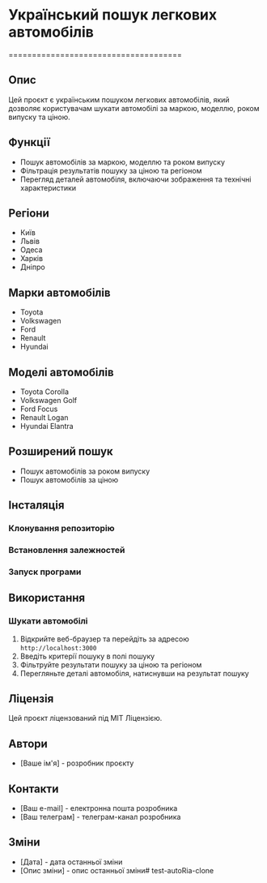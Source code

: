 # Український пошук легкових автомобілів
=====================================

## Опис

Цей проєкт є українським пошуком легкових автомобілів, який дозволяє користувачам шукати автомобілі за маркою, моделлю, роком випуску та ціною.

## Функції

* Пошук автомобілів за маркою, моделлю та роком випуску
* Фільтрація результатів пошуку за ціною та регіоном
* Перегляд деталей автомобіля, включаючи зображення та технічні характеристики

## Регіони

* Київ
* Львів
* Одеса
* Харків
* Дніпро

## Марки автомобілів

* Toyota
* Volkswagen
* Ford
* Renault
* Hyundai

## Моделі автомобілів

* Toyota Corolla
* Volkswagen Golf
* Ford Focus
* Renault Logan
* Hyundai Elantra

## Розширений пошук

* Пошук автомобілів за роком випуску
* Пошук автомобілів за ціною

## Інсталяція

### Клонування репозиторію

### Встановлення залежностей

### Запуск програми

## Використання

### Шукати автомобілі

1. Відкрийте веб-браузер та перейдіть за адресою `http://localhost:3000`
2. Введіть критерії пошуку в полі пошуку
3. Фільтруйте результати пошуку за ціною та регіоном
4. Перегляньте деталі автомобіля, натиснувши на результат пошуку

## Ліцензія

Цей проєкт ліцензований під MIT Ліцензією.

## Автори

* [Ваше ім'я] - розробник проєкту

## Контакти

* [Ваш е-mail] - електронна пошта розробника
* [Ваш телеграм] - телеграм-канал розробника

## Зміни

* [Дата] - дата останньої зміни
* [Опис зміни] - опис останньої зміни# test-autoRia-clone
